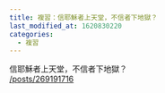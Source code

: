 ```yaml
---
title: 複習：信耶穌者上天堂，不信者下地獄？
last_modified_at: 1620830220
categories:
  - 複習
---
```


<p>信耶穌者上天堂，不信者下地獄？<br>
<a href="/posts/269191716" target="_blank">/posts/269191716</a></p>

<p>&nbsp;</p>

